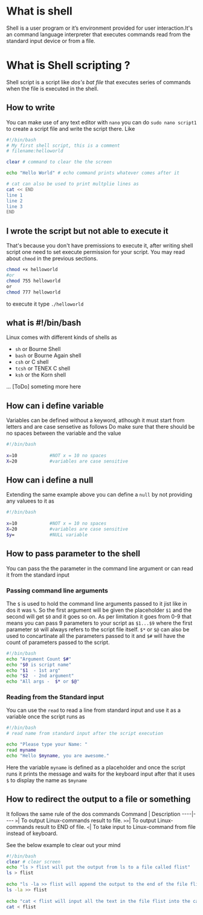 # What is shell 
Shell is a user program or it’s environment provided for user interaction.It's an command language interpreter that executes commands read from the standard input device or from a file.

# What is Shell scripting ?

Shell script is a script like *dos's bat file* that executes series of commands when the file is executed in the shell.

## How to write 

You can make use of any text editor with `nano` you can do `sudo nano script1` to create a script file and write the script there. 
Like 
``` bash
#!/bin/bash
# My first shell script, this is a comment
# filename:helloworld

clear # command to clear the the screen

echo "Hello World" # echo command prints whatever comes after it

# cat can also be used to print multplie lines as 
cat << END
line 1
line 2
line 3
END
```

## I wrote the script but not able to execute it

That's because you don't have premissions to execute it, after writing shell script one need to set execute permission for your script.
You may read about `chmod` in the previous sections.
``` bash
chmod +x helloworld
#or
chmod 755 helloworld
or
chmod 777 helloworld
```
to execute it type `./helloworld`

## what is #!/bin/bash
Linux comes with different kinds of shells as 
- `sh` or Bourne Shell
- `bash` or Bourne Again shell
- `csh` or C shell
- `tcsh` or TENEX C shell
- `ksh` or the Korn shell

... [ToDo] someting more here

## How can i define variable 
Variables can be defined without a keyword, atlhough it must start from letters and are case sensetive as follows
Do make sure that there should be no spaces between the variable and the value 
``` bash
#!/bin/bash
 
x=10            #NOT x = 10 no spaces
X=20            #variables are case sensitive
```

## How can i define a null
Extending the same example above you can define a `null` by not providing any valuees to it as
``` bash
#!/bin/bash
 
x=10            #NOT x = 10 no spaces
X=20            #variables are case sensitive
$y=             #NULL variable
```
## How to pass parameter to the shell
You can pass the the parameter in the command line argument or can read it from the standard input 

### Passing command line arguments
The `$` is used to hold the command line arguments passed to it jist like in dos it was `%`. So the first argument will be given the placeholder `$1` and the second will get `$0` and it goes so on. As per limitation it goes from 0-9 that means you can pass 9 parameters to your script as `$1...$9` where the first parameter `$0` will always refers to the script file itself. 
`$*` or `$@` can also be used to concartinate all the parameters passed to it and `$#` will have the count of parameters passed to the script.

``` bash
#!/bin/bash
echo "Argument Count $#"
echo "$0 is script name"
echo "$1  - 1st arg"
echo "$2  - 2nd argument"
echo "All args -  $* or $@"
```

### Reading from the Standard input 
You can use the `read` to read a line from standard input and use it as a variable once the script runs as
``` bash
#!/bin/bash
# read name from standard input after the script execution 

echo "Please type your Name: "
read myname
echo "Hello $myname, you are awesome."
```
Here the variable `myname` is defined as a placeholder and once the script runs it prints the message and waits for the keyboard input after that it uses `$` to display the name as `$myname`



## How to redirect the output to a file or something
It follows the same rule of the dos commands 
Command | Description
----|----
`>`| To output Linux-commands result to file.
`>>`| To output Linux-commands result to END of file.
`<`| To take input to Linux-command from file instead of keyboard.

See the below example to clear out your mind
``` bash
#!/bin/bash
clear # clear screen
echo "ls > flist will put the output from ls to a file called flist"
ls > flist
 
echo "ls -la >> flist will append the output to the end of the file flist"
ls -la >> flist
 
echo "cat < flist will input all the text in the file flist into the cat command "
cat < flist
```




